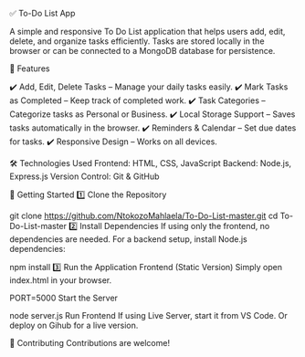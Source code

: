 ✅ To-Do List App

A simple and responsive To Do List application that helps users add, edit, delete, and organize tasks efficiently. Tasks are stored locally in the browser or can be connected to a MongoDB database for persistence.

🚀 Features

✔️ Add, Edit, Delete Tasks – Manage your daily tasks easily.
✔️ Mark Tasks as Completed – Keep track of completed work.
✔️ Task Categories – Categorize tasks as Personal or Business.
✔️ Local Storage Support – Saves tasks automatically in the browser.
✔️ Reminders & Calendar – Set due dates for tasks.
✔️ Responsive Design – Works on all devices.

🛠️ Technologies Used
Frontend: HTML, CSS, JavaScript
Backend: Node.js, Express.js
Version Control: Git & GitHub

🏁 Getting Started
1️⃣ Clone the Repository

git clone https://github.com/NtokozoMahlaela/To-Do-List-master.git
cd To-Do-List-master
2️⃣ Install Dependencies
If using only the frontend, no dependencies are needed.
For a backend setup, install Node.js dependencies:

npm install
3️⃣ Run the Application
Frontend (Static Version)
Simply open index.html in your browser.

PORT=5000
Start the Server

node server.js
Run Frontend If using Live Server, start it from VS Code.
Or deploy on Gihub for a live version.

🤝 Contributing
Contributions are welcome!
